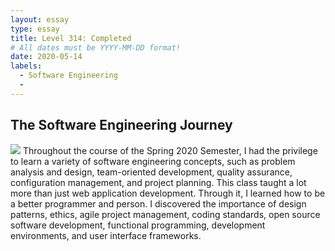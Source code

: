 ```yaml
---
layout: essay
type: essay
title: Level 314: Completed
# All dates must be YYYY-MM-DD format!
date: 2020-05-14
labels:
  - Software Engineering
  - 
---
```

## The Software Engineering Journey
<img class="ui medium right floated rounded image" src="../images/.png"> Throughout the course of the Spring 2020 Semester, I had the privilege to learn a variety of software engineering concepts, such as problem analysis and design, team-oriented development, quality assurance, configuration management, and project planning. This class taught a lot more than just web application development. Through it, I learned how to be a better programmer and person. I discovered the importance of design patterns, ethics, agile project management, coding standards, open source software development, functional programming, development environments, and user interface frameworks.
